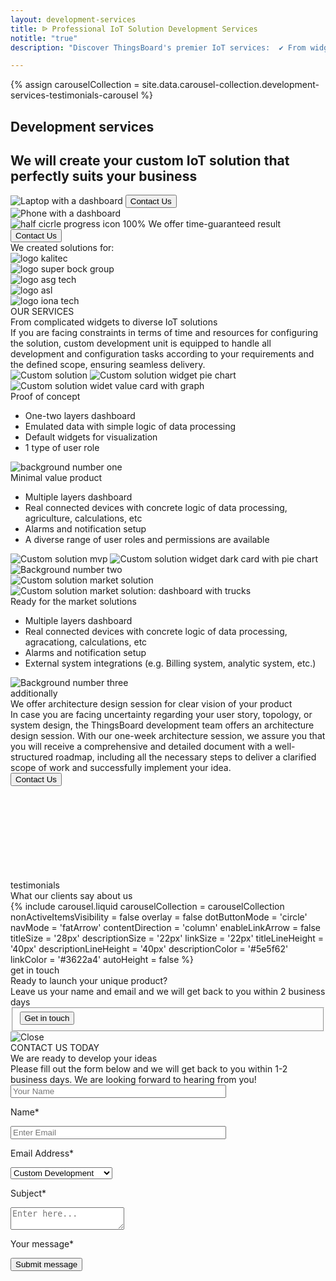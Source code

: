 ```yaml
---
layout: development-services
title: ᐉ Professional IoT Solution Development Services
notitle: "true"
description: "Discover ThingsBoard's premier IoT services:  ✔ From widgets to complex systems, ✔ including dashboards, ✔ device connections, and tailored ✔ system integration."

---
```


{% assign carouselCollection = site.data.carousel-collection.development-services-testimonials-carousel %}

<section class="hero light-text">
</section>
<section id="first-screen">
    <div class="hero-container">
        <div id="hero-content">
            <h1 id="cdu-title-h1" class="cdu-title">Development services</h1>
            <h2 class="cdu-sub-title">We will create your custom IoT solution that perfectly suits your business</h2>
        </div>
        <div class="hero-image">
            <div class="image-wrapper-icon-laptop">
                <img
                    id="icon-laptop"
                    srcset="/images/development-services/laptop-with-dashboard_360x230_1x.png 360w, /images/development-services/laptop-with-dashboard_560x358_1x.png 560w, /images/development-services/laptop-with-dashboard_1127x720_1x.png 1127w, /images/development-services/laptop-with-dashboard_2254x1440_2x.png 2254w"
                    sizes="(max-width: 671px) 360px, (max-width: 999px) 560px, (min-width: 1000px)  1127px, 2254px"
                    src="/images/development-services/laptop-with-dashboard_1127x720_1x.png"
                    alt="Laptop with a dashboard"/>
                <button class="button schedule anchor-button" onclick="onContactUsClick(0)">Contact Us</button>
            </div>
            <div class="image-wrapper-icon-phone">
                <img
                    id="icon-phone"
                    srcset="/images/development-services/phone-with-dashboard_459x552_1x.png 1x, /images/development-services/phone-with-dashboard_918x1104_2x.png 2x"
                    src="/images/development-services/phone-with-dashboard_459x552_1x.png"
                    alt="Phone with a dashboard"/>
            </div>
            <div class="schedule-block">
                <img
                    id="progress"
                    src="/images/development-services/half-circle-progress.svg"
                    alt="half cicrle progress icon"/>
                <span class="result-number">100%</span>
                <span class="result-text">We offer time-guaranteed result</span>
                <button id="Serv_DevServ_ContactUs1" 
                        class="button anchor-button gtm_button"
                        onclick="onContactUsClick(0)">Contact Us</button>
            </div>
        </div>
    </div>
</section>

<section class="our-customers">
    <span class="title">We created solutions for:</span>
    <div class="customer-logos">
        <div class="logo">
            <img src="/images/development-services/logo-kalitec.svg" alt="logo kalitec"/>
        </div>
        <div class="logo">
            <img src="/images/development-services/logo-super-bock-group.svg" alt="logo super bock group"/>
        </div>
        <div class="logo">
            <img src="/images/development-services/logo-asg-tech.svg" alt="logo asg tech"/>
        </div>
        <div class="logo">
            <img src="/images/development-services/logo-asl.svg" alt="logo asl"/>
        </div>
        <div class="logo">
            <img src="/images/development-services/logo-iona-tech.svg" alt="logo iona tech"/>
        </div>
    </div>
</section>
<section class="cdu-services">
    <div class="content-wrapper">
        <div class="header">
            <div class="side-title">
                <span>OUR SERVICES</span>
            </div>
            <div class="section-title">From complicated widgets to diverse IoT solutions</div>
            <div class="section-text">If you are facing constraints in terms of time and resources for configuring the solution, custom development unit is equipped to handle all development and configuration tasks according to your requirements and the defined scope, ensuring seamless delivery.</div>
        </div>
    </div>
    <div id="content-poc" class="content-wrapper">
        <div class="poc">
            <div class="left-block">
                <img
                    id="solution-poc"
                    srcset="/images/development-services/solution-coinify_mobile.png 360w, /images/development-services/solution-coinify.png 1900w"
                    sizes="(max-width: 672px) 360px, 1900px"
                    src="/images/development-services/solution-coinify.png"
                    alt="Custom solution">
                <img
                    id="solution-widget-1"
                    class="absolute-image secondary-image"
                    srcset="/images/development-services/solution-widget-1_mobile.png 360w, /images/development-services/solution-widget-1.png 1920w"
                    sizes="(max-width: 672px) 360px, 1920px"
                    src="/images/development-services/solution-widget-1.png"
                    alt="Custom solution widget pie chart">
                <img
                    id="solution-widget-2"
                    srcset="/images/development-services/solution-widget-2_mobile.png 360w, /images/development-services/solution-widget-2.png 1920w"
                    sizes="(max-width: 672px) 360px, 1920px"
                    class="absolute-image secondary-image"
                    src="/images/development-services/solution-widget-2.png"
                    alt="Custom solution widet value card with graph">
            </div>
            <div class="right-block">
                <div class="section-title">
                    Proof of concept
                </div>
                <ul class="section-list">
                    <li>One-two layers dashboard</li>
                    <li>Emulated data with simple logic of data processing</li>
                    <li>Default widgets for visualization</li>
                    <li>1 type of user role</li>
                </ul>
            </div>
            <img id="number-one" class="absolute-image" src="/images/development-services/number-1.svg" alt="background number one">
        </div>
    </div>
    <div id="content-mvp" class="content-wrapper">
        <div class="mvp">
            <div class="left-block">
                <div class="section-title">
                    Minimal value product
                </div>
                <ul class="section-list">
                    <li>Multiple layers dashboard</li>
                    <li>Real connected devices with concrete logic of data processing, agriculture, calculations, etc</li>
                    <li>Alarms and notification setup</li>
                    <li>A diverse range of user roles and permissions are available</li>
                </ul>
            </div>
            <div class="right-block">
                <img
                    id="solution-mvp1"
                    srcset="/images/development-services/solution-mvp_mobile.png 360w, /images/development-services/solution-mvp.png 1920w"
                    sizes="(max-width: 672px) 360px, 1920px"
                    src="/images/development-services/solution-mvp.png"
                    alt="Custom solution mvp">
                <img
                    id="solution-widget-3"
                    srcset="/images/development-services/solution-widget-3_mobile.png 360w, /images/development-services/solution-widget-3.svg 1920w"
                    sizes="(max-width: 672px) 360px, 1920px"
                    class="absolute-image secondary-image"
                    src="/images/development-services/solution-widget-3.svg"
                    alt="Custom solution widget dark card with pie chart">
            </div>
            <img id="number-two" class="absolute-image" src="/images/development-services/number-2.svg" alt="Background number two">
        </div>
    </div>
    <div id="content-market-solution" class="content-wrapper">
        <div class="market-solution">
            <div class="left-block">
                <img
                    id="solution-market-solution1"
                    srcset="/images/development-services/solution-market-solution_mobile.png 360w, /images/development-services/solution-market-solution.png 1920w"
                    sizes="(max-width: 672px) 360px, 1920px"
                    src="/images/development-services/solution-market-solution.png"
                    alt="Custom solution market solution">
                <img
                    id="solution-market-solution2"
                    class="absolute-image base-image"
                    srcset="/images/development-services/solution-market-solution2_mobile.png 360w, /images/development-services/solution-market-solution2.png 1920w"
                    sizes="(max-width: 672px) 360px, 1920px"
                    src="/images/development-services/solution-market-solution2.png"
                    alt="Custom solution market solution: dashboard with trucks">
            </div>
            <div class="right-block">
                <div class="section-title">
                    Ready for the market solutions
                </div>
                <ul class="section-list">
                    <li>Multiple layers dashboard</li>
                    <li>Real connected devices with concrete logic of data processing, agracationg, calculations, etc</li>
                    <li>Alarms and notification setup</li>
                    <li>External system integrations (e.g. Billing system, analytic system, etc.)</li>
                </ul>
            </div>
            <img id="number-three" class="absolute-image" src="/images/development-services/number-3.svg" alt="Background number three">
        </div>
    </div>
    <div class="content-wrapper">
        <div class="additionally">
            <div class="side-title">
                <span>additionally</span>
            </div>
            <div class="info">
                <div class="left-block">
                    <div class="section-title">
                        We offer architecture design session for clear vision of your product
                    </div>
                    <div class="section-text">
                        In case you are facing uncertainty regarding your user story, topology, or system design, the ThingsBoard development team offers an architecture design session. With our one-week architecture session, we assure you that you will receive a comprehensive and detailed document with a well-structured roadmap, including all the necessary steps to deliver a clarified scope of work and successfully implement your idea.
                    </div>
                </div>
                <div class="right-block">
                    <button id="Serv_DevServ_ContactUs2" 
                            class="anchor-button gtm_button" 
                            onclick="onContactUsClick(1)">Contact Us</button>
                </div>
            </div>
            <span id="additionally-bg1"></span>
            <span id="additionally-bg2"></span>
        </div>
    </div>
    <svg id="rectangle1" class="bg-rectangle"></svg>
</section>

<section class="testimonials">
    <div class="content-wrapper">
        <div class="upper-block">
            <div class="side-title">
                <span>testimonials</span>
            </div>
            <div class="section-title">
                What our clients say about us
            </div>
        </div>
        <div id="carousel-wrapper">
            {% include carousel.liquid carouselCollection = carouselCollection nonActiveItemsVisibility = false overlay = false dotButtonMode = 'circle' navMode = 'fatArrow' contentDirection = 'column' enableLinkArrow = false titleSize = '28px' descriptionSize = '22px' linkSize = '22px' titleLineHeight = '40px' descriptionLineHeight = '40px' descriptionColor = '#5e5f62' linkColor = '#3622a4' autoHeight = false %}
        </div>
    </div>
</section>

<section id="get-in-touch" class="get-in-touch">
    <div class="content-wrapper">
        <div id="content-get-in-touch">
            <div class="side-title">
                <span id="side-title-heading">get in touch</span>
            </div>
            <div class="info">
                <div class="section-title">Ready to launch your unique product?</div>
                <div class="section-text">Leave us your name and email and we will get back to you within 2 business days</div>
            </div>
            <div>
                <fieldset>
                    <div class="submit-button-container">
                        <button id="Serv_DevServ_GetInTouch" 
                                onclick="onContactUsClick(2)" 
                                class="cdu-button anchor-button gtm_button">Get in touch</button>
                    </div>
                </fieldset>
            </div>
        </div>
    </div>
</section>

<div id="myModal" class="modal">
  <div class="modal-content">
    <div class="close-button">
        <img class="close" src="/images/close-icon.svg" alt="Close"/>
    </div>
    <div class="sub-content">
        <div class="title">
            <span>CONTACT US TODAY</span>
        </div> 
        <div class="sub-title">
            <span>We are ready to develop your ideas</span>
        </div>
        <div class="sub-sub-title">
            <span>Please fill out the form below and we will get back to you within 1-2 business days. 
            We are looking forward to hearing from you!</span>
        </div>
        <!-- Id in the form below is dynamically changing for purposes of GTM -->
        <form method="post"
              onsubmit="return validateContactForm(this)"
              class="gtm_form developmentServicesContactUsForm">
            <div class="form-section">
                <div class="form-element">
                    <label for="first-name">
                        <input id="first-name" class="form-control cdu-form-control" value="" placeholder="Your Name" name="first-name" type="text" size="40" maxlength="50">
                        <p>Name*</p>
                    </label>
                </div>
                <div class="form-element">
                    <label for="email">
                        <input id="email" class="form-control cdu-form-control" value="" placeholder="Enter Email" name="email" type="email" size="40" maxlength="80">
                        <p>Email Address*</p>
                    </label>
                </div>
            </div>
            <div class="form-section secondary">
                <div class="form-element next">
                    <label for="subject" class="label-select">
                        <select class="form-control cdu-form-control" name="subject">
                            <option value="Custom Development" selected>Custom Development</option>
                            <option value="Technical Support">Technical Support</option>
                            <option value="ThingsBoard Products">ThingsBoard Products</option>
                            <option value="Deployment Options">Deployment Options</option>
                            <option value="Training">Training</option>
                            <option value="Professional Services">Professional Services</option>
                            <option value="Partnership">Partnership</option>
                            <option value="Press or Analyst Inquiry">Press or Analyst Inquiry</option>
                            <option value="General Feedback">General Feedback</option>
                            <option value="Other">Other</option>
                        </select>
                        <p>Subject*</p>
                    </label>
                </div>
            </div>
            <div class="form-section secondary">
                <div class="form-element next">
                    <label for="msg">
                        <textarea id="msg" class="form-control cdu-form-control cdu-text-area" value="" placeholder="Enter here..." name="message" type="text" size="40" maxlength="800"></textarea>
                        <p>Your message*</p>
                    </label>
                </div>
            </div>
            <div class="submit-button-container">
                <input class="cdu-button" value="Submit message" type="submit"/>
            </div>
        </form>
    </div>
  </div>
</div>

<script type="text/javascript">
    var modal = document.getElementById("myModal");

    modal.onclick = function (event) {
        if (event.target == modal) {
            modal.style.display = "none";
        }
    };

    var span = document.getElementsByClassName("close")[0];

    span.onclick = function() {
        modal.style.display = "none";
    };

    function onContactUsClick(index) {
        handleGTMFormID(index);
        modal.style.display = "flex";
    }

    function handleGTMFormID(index) {
        let formId = ["Serv_DevServ_ContactUs1Form", "Serv_DevServ_ContactUs2Form", "Serv_DevServ_GetInTouchForm"][index];
        if (formId) {
            jQuery('.developmentServicesContactUsForm').attr('id', formId);
        }
    }

    let cduHeader = document.querySelector(".cdu-services .header");

    const headerObserver = new IntersectionObserver(entries => {
        entries.forEach(entry => {
            if (entry.isIntersecting) {
                entry.target.classList.add("header-animation");
                headerObserver.unobserve(entry.target);
            }
        })
    }, {
        threshold: 0.5
    });

    headerObserver.observe(cduHeader);

    const sectionLists = document.querySelectorAll(".section-list");

    const sectionListObserver = new IntersectionObserver(entries => {
        entries.forEach(entry => {
            if (entry.isIntersecting) {
                entry.target.classList.add("section-list-animation");
                sectionListObserver.unobserve(entry.target);
            }
        })
    }, {
        threshold: 0.2
    });

    sectionLists.forEach(sectionList => {
        sectionListObserver.observe(sectionList)
    });

    const baseImages = document.querySelectorAll(".base-image");

    const baseImagesObserver = new IntersectionObserver(entries => {
        entries.forEach(entry => {
            if (entry.isIntersecting) {
                entry.target.classList.add("base-image-animation");
                baseImagesObserver.unobserve(entry.target);
            }
        })
    }, {
        threshold: 0.3
    });

    baseImages.forEach(element => {
        baseImagesObserver.observe(element)
    });

    const secondaryImages = document.querySelectorAll(".secondary-image");

    const secondaryImagesObserver = new IntersectionObserver(entries => {
        entries.forEach(entry => {
            if (entry.isIntersecting) {
                entry.target.classList.add("secondary-image-animation");
                secondaryImagesObserver.unobserve(entry.target);
            }
        })
    }, {
        threshold: 0.2
    });

    secondaryImages.forEach(element => {
        secondaryImagesObserver.observe(element)
    });

    function validateContactForm(form) {
        var name = $('input[name=first-name]', form).val();
        var email = $('input[name=email]', form).val();

        if (!validateValue('Name', name)) {
            return false;
        }
        if (!validateValue('Email Address', email)) {
            return false;
        }

        var emailExp = /^[a-zA-Z0-9._%-]+@[a-zA-Z0-9.-]+\.[a-zA-Z]{2,4}$/;
        if(email.match(emailExp)==null) {
            window.alert("Entered Email Address is not valid.");
            return false;
        }
    }

    function validateValue(name, val) {
        if (isEmpty(val)) {
            window.alert("Please fill '" + name + "' field.");
            return false;
        }
        return true;
    }

    function isEmpty(val) {
        return val === undefined || val === null || val.trim().length == 0;
    }

    jqueryDefer(
        function () {
            var $contactForm =  jQuery('.developmentServicesContactUsForm');
            $contactForm.attr('action', 'https://formspree.io/f/xbjvbeln');
            $( document ).ready(function() {
               /*  $('html, body').animate({
                            scrollTop: $('#contact-form').offset().top - 200
                          }, 0);*/
                 $contactForm.find('.form-element .form-control').addClass("input--empty");
                 $contactForm.find('.form-element .form-control').on('input', function() {
                      if( !$(this).val() ) {
                         $(this).addClass("input--empty");
                      } else {
                         $(this).removeClass("input--empty");
                      }
                 });

                 $.urlParam = function (name) {
                     var results = new RegExp('[\?&]' + name + '=([^&#]*)').exec(window.location.href);
                     return results ? results[1] : null;
                 };
                 var subjectValue = $.urlParam('subject');
                 if (subjectValue != undefined && subjectValue.trim().length > 0) {
                    $contactForm.find('select[name=subject]').val(decodeURIComponent(subjectValue));
                    $contactForm.find('select[name=subject]').removeClass("input--empty");
                 }
            });
            waitForForm();
        }
    );

    function waitForForm() {
        let $form = jQuery('.developmentServicesContactUsForm');
        if ($form.length) {
            $form
                .attr('id', 'Serv_DevServ_ContactUs1Form')
                .addClass('gtm_form');
        } else {
            setTimeout(function(){
                waitForForm();
            }, 150);
        }
    }
</script>
